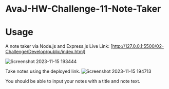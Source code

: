 # AvaJ-HW-Challenge-11-Note-Taker

# Usage
A note taker via Node.js and Express.js
Live Link:
[http://127.0.0.1:5500/02-Challenge/Develop/public/index.html]


![Screenshot 2023-11-15 193444](https://github.com/afj511/AvaJ-HW-Challenge-11-Note-Taker/assets/143137596/5660c921-f5ee-46a5-8d1d-664ed8b6cb66)

Take notes using the deployed link.
![Screenshot 2023-11-15 194713](https://github.com/afj511/AvaJ-HW-Challenge-11-Note-Taker/assets/143137596/2051d641-6636-4905-88a9-0a2fdcb4a8f1)

You should be able to input your notes with a title and note text.

